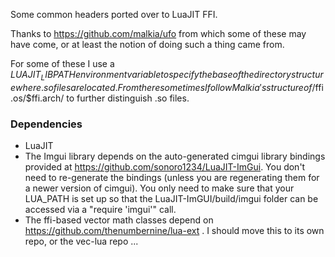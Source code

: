 Some common headers ported over to LuaJIT FFI.

Thanks to https://github.com/malkia/ufo from which some of these may have come, or at least the notion of doing such a thing came from.

For some of these I use a $LUAJIT_LIBPATH environment variable to specify the base of the directory structure where .so files are located.
From there sometimes I follow Malkia's structure of /$ffi.os/$ffi.arch/ to further distinguish .so files.


### Dependencies

- LuaJIT
- The Imgui library depends on the auto-generated cimgui library bindings provided at https://github.com/sonoro1234/LuaJIT-ImGui.  You don't need to re-generate the bindings (unless you are regenerating them for a newer version of cimgui).  You only need to make sure that your LUA_PATH is set up so that the LuaJIT-ImGUI/build/imgui folder can be accessed via a "require 'imgui'" call.
- The ffi-based vector math classes depend on https://github.com/thenumbernine/lua-ext .  I should move this to its own repo, or the vec-lua repo ...
